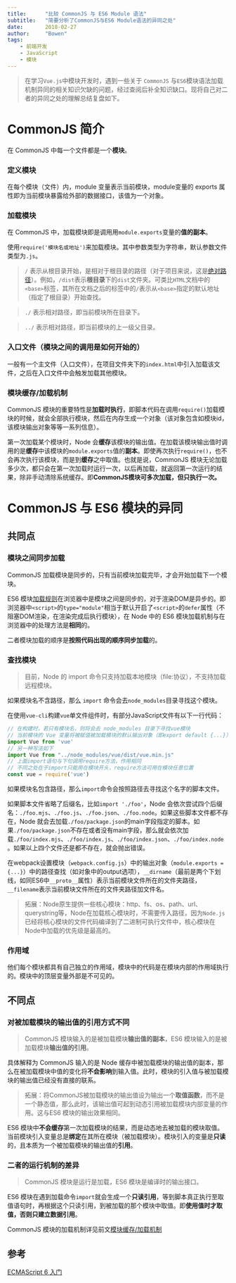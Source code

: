 ```yaml
---
title:      "比较 CommonJS 与 ES6 Module 语法"
subtitle:   "简要分析了CommonJS与ES6 Module语法的异同之处"
date:       2018-02-27
author:     "Bowen"
tags:
    - 前端开发
    - JavaScript
    - 模块
---
```


> 在学习`Vue.js`中模块开发时，遇到一些关于 `CommonJS` 与`ES6`模块语法加载机制异同的相关知识欠缺的问题，经过查阅后补全知识缺口。现将自己对二者的异同之处的理解总结复盘如下。

# CommonJS 简介

在 CommonJS 中每一个文件都是一个**模块**。

### 定义模块

在每个模块（文件）内，module 变量表示当前模块，module变量的 exports 属性即为当前模块暴露给外部的数据接口，该值为一个对象。
<!-- more -->
### 加载模块

在 CommonJS 中，加载模块即是调用用`module.exports`变量的**值的副本**。

使用`require('模块名或地址')`来加载模块。其中参数类型为字符串，默认参数文件类型为`.js`。

> `/` 表示从根目录开始，是相对于根目录的路径（对于项目来说，这是[绝对路径][0]）。例如，`/dist`表示**根目录**下的`dist`文件夹。可类比`HTML`文档中的`<base>`标签，其所在文档之后的标签中的`/`表示从`<base>`指定的默认地址（指定了根目录）开始查找。

> `./` 表示相对路径，即当前模块所在目录下。

> `../` 表示相对路径，即当前模块的上一级父目录。

### 入口文件（模块之间的调用是如何开始的）

一般有一个主文件（入口文件），在项目文件夹下的`index.html`中引入加载该文件，之后在入口文件中会触发加载其他模块。

### 模块缓存/加载机制

CommonJS 模块的重要特性是**加载时执行**，即脚本代码在调用`require()`加载模块的时候，就会全部执行模块，然后在内存生成一个对象（该对象包含如模块id，该模块输出对象等等一系列信息）。

第一次加载某个模块时，Node 会**缓存**该模块的输出值。在加载该模块输出值时调用的是**缓存**中该模块的`module.exports`值的**副本**。即使再次执行`require()`，也不会再次执行该模块，而是到**缓存**之中取值。也就是说，CommonJS 模块无论加载多少次，都只会在第一次加载时运行一次，以后再加载，就返回第一次运行的结果，除非手动清除系统缓存。即**CommonJS模块可多次加载，但只执行一次。**

# CommonJS 与 ES6 模块的异同

## 共同点

### 模块之间同步加载

CommonJS 加载模块是同步的，只有当前模块加载完毕，才会开始加载下一个模块。

ES6 模块[加载规则][1]在浏览器中是模块之间是同步的，对于渲染DOM是异步的。即浏览器中`<script>`的`type="module"`相当于默认开启了`<script>`的`defer`属性（不阻塞DOM渲染，在渲染完成后执行模块），在 Node 中的 ES6 模块加载机制与在浏览器中的处理方法是**相同**的。

二者模块加载的顺序是**按照代码出现的顺序同步加载**的。

### 查找模块

>目前，Node 的 import 命令只支持加载本地模块（file:协议），不支持加载远程模块。

如果模块名不含路径，那么 `import` 命令会去`node_modules`目录寻找这个模块。

在使用`vue-cli`构建`vue`单文件组件时，有部分JavaScript文件有以下一行代码：

```js
// 在构建时，若只有模块名，则将会去 node_modules 目录下寻找vue模块
// 当前模块的 Vue 变量将被赋值被加载模块的默认输出对象（即export default {...}）
import Vue from 'vue'
// 另一种写法如下
import Vue from "../node_modules/vue/dist/vue.min.js"
// 上面import语句与下句调用require方法，作用相同
// 不同之处在于import只能用在模块开头，require方法可用在模块任意位置
const vue = require('vue')
```

如果模块名包含路径，那么`import`命令会按照路径去寻找这个名字的脚本文件。

如果脚本文件省略了后缀名，比如`import './foo'`，Node 会依次尝试四个后缀名：`./foo.mjs`、`./foo.js`、`./foo.json`、`./foo.node`。如果这些脚本文件都不存在，Node 就会去加载`./foo/package.json`的main字段指定的脚本。如果`./foo/package.json`不存在或者没有main字段，那么就会依次加载`./foo/index.mjs`、`./foo/index.js`、`./foo/index.json`、`./foo/index.node`。如果以上四个文件还是都不存在，就会抛出错误。

在webpack设置模块（`webpack.config.js`）中的输出对象（`module.exports = {...}`）中的路径查找（如对象中的output选项），`__dirname`（最前是两个下划线，如同ES6中`__proto__`属性）表示当前模块文件所在的文件夹路径，`__filename`表示当前模块文件所在的文件夹路径加文件名。

> 拓展：Node原生提供一些核心模块：http、fs、os、path、url、querystring等，Node在加载核心模块时，不需要传入路径，因为`Node.js`已经将核心模块的文件代码编译到了二进制可执行文件中，核心模块在Node中加载的优先级是最高的。

### 作用域

他们每个模块都具有自己独立的作用域，模块中的代码是在模块内部的作用域执行的。模块中的顶层变量外部是不可见的。
　　
## 不同点

### 对被加载模块的输出值的引用方式不同

>CommonJS 模块输入的是被加载模块**输出值的副本**，ES6 模块输入的是被加载模块**输出值的引用**。

具体解释为 CommonJS 输入的是 Node 缓存中被加载模块的输出值的副本，那么在被加载模块中值的变化将**不会影响**到输入值。此时，模块的引入值与被加载模块的输出值已经没有直接的联系。

> 拓展：将CommonJS被加载模块的输出值设为输出一个**取值函数**，而不是一个静态值，那么此时，该输出值可起到动态引用被加载模块内部变量的作用。这与ES6 模块的输出效果相同。

ES6 模块中**不会缓存**第一次加载模块的结果，而是动态地去被加载的模块取值。当前模块引入变量总是**绑定**在其所在模块（被加载模块）。模块引入的变量是**只读**的，且本质为一个被加载模块的输出值的**引用**。

### 二者的运行机制的差异

>CommonJS 模块是运行是加载，ES6 模块是编译时的输出接口。

ES6 模块在遇到加载命令`import`就会生成一个**只读引用**，等到脚本真正执行至取值语句时，再根据这个只读引用，到被加载的那个模块中取值。即**使用值时才取值，否则只建立数据引用**。

CommonJS 模块的加载机制详见前文[模块缓存/加载机制][2]

## 参考

[ECMAScript 6 入门][3]

[0]:https://stackoverflow.com/questions/24028561/relative-path-in-html

[1]:http://es6.ruanyifeng.com/#docs/module-loader#%E5%8A%A0%E8%BD%BD%E8%A7%84%E5%88%99

[2]:https://lbwa.github.io/2018/02/27/Compared-CommonJS-with-ES6-module/#%E6%A8%A1%E5%9D%97%E7%BC%93%E5%AD%98%E5%8A%A0%E8%BD%BD%E6%9C%BA%E5%88%B6

[3]:http://es6.ruanyifeng.com/#docs/module-loader#%E5%8A%A0%E8%BD%BD%E8%A7%84%E5%88%99
